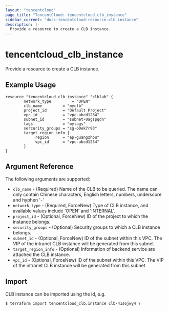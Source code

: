 ```yaml
---
layout: "tencentcloud"
page_title: "TencentCloud: tencentcloud_clb_instance"
sidebar_current: "docs-tencentcloud-resource-clb_instance"
description: |-
  Provide a resource to create a CLB instance.
---
```


# tencentcloud_clb_instance

Provide a resource to create a CLB instance.

## Example Usage

```hcl
resource "tencentcloud_clb_instance" "clblab" {
        network_type         = "OPEN"
        clb_name         = "myclb"
        project_id       = "Default Project"
        vpc_id           = "vpc-abcd1234"
        subnet_id        = "subnet-0agspqdn"
        tags             = "mytags"
        sercurity_groups = "sg-o0ek7r93"
        target_region_info {
             region      = "ap-guangzhou"
             vpc_id      = "vpc-abcd1234"
		}
}
```

## Argument Reference

The following arguments are supported:

* `clb_name` - (Required) Name of the CLB to be queried. The name can only contain Chinese characters, English letters, numbers, underscore and hyphen '-'
* `network_type` - (Required, ForceNew) Type of CLB instance, and available values include 'OPEN' and 'INTERNAL'.
* `project_id` - (Optional, ForceNew) ID of the project to which the instance belongs.
* `security_groups` - (Optional) Security groups to which a CLB instance belongs.
* `subnet_id` - (Optional, ForceNew) ID of the subnet within this VPC. The VIP of the intranet CLB instance will be generated from this subnet
* `target_region_info` - (Optional) Information of backend service are attached the CLB instance.
* `vpc_id` - (Optional, ForceNew) ID of the subnet within this VPC. The VIP of the intranet CLB instance will be generated from this subnet


## Import

CLB instance can be imported using the id, e.g.

```
$ terraform import tencentcloud_clb.instance clb-41s6jwy4 ?
```

